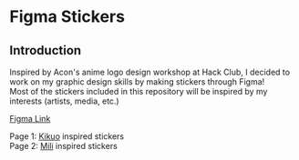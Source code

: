 # Figma Stickers  

## Introduction
Inspired by Acon's anime logo design workshop at Hack Club, I decided to work on my graphic design skills by making stickers through Figma!  
Most of the stickers included in this repository will be inspired by my interests (artists, media, etc.)  

[Figma Link](https://www.figma.com/design/weVX29dY5ESjYT4jn8vdBo/Anime-Logos%2FStickers?node-id=0-1&t=zdFYouxJbEavaDca-1)  

Page 1: [Kikuo](https://www.youtube.com/@kikuo_sound) inspired stickers  
Page 2: [Mili](https://www.youtube.com/@ProjectMili) inspired stickers  
